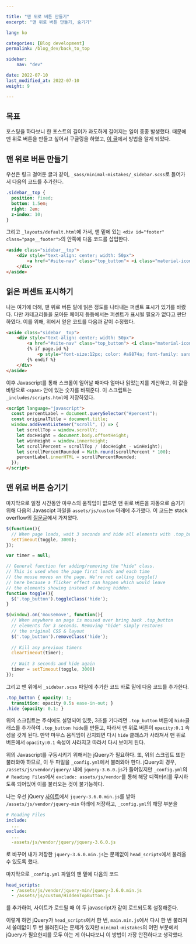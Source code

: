 ```yaml
---

title: "맨 위로 버튼 만들기"
excerpt: "맨 위로 버튼 만들기, 숨기기"

lang: ko

categories: [Blog development]
permalink: /blog_dev/back_to_top

sidebar: 
    nav: "dev"

date: 2022-07-10
last_modified_at: 2022-07-10
weight: 9

---
```


## 목표

포스팅을 하다보니 한 포스트의 길이가 과도하게 길어지는 일이 종종 발생했다. 때문에 맨 위로 버튼을 만들고 싶어서 구글링을 하였고, [이 글](https://masunii.github.io/blog_custom/top_button/)에서 방법을 알게 되었다.

## 맨 위로 버튼 만들기

우선은 링크 걸어둔 글과 같이, `_sass/minimal-mistakes/_sidebar.scss`로 들어가서 다음의 코드를 추가한다.

```scss
.sidebar__top {
  position: fixed;
  bottom: 1.5em;
  right: 2em;
  z-index: 10;
}
```

그리고 `_layouts/default.html`에 가서, 맨 밑에 있는 `<div id="footer" class="page__footer">`의 안쪽에 다음 코드를 삽입한다.
```html
<aside class="sidebar__top">
    <div style="text-align: center; width: 50px">
        <a href="#site-nav" class="top_button"> <i class="material-icons" style="color: #a9874a">&#xE5D8;</i></a>
    </div>
</aside>
```

## 읽은 퍼센트 표시하기

나는 여기에 더해, 맨 위로 버튼 밑에 읽은 정도를 나타내는 퍼센트 표시가 있기를 바랐다. 다만 카테고리들을 모아둔 페이지 등등에서는 퍼센트가 표시될 필요가 없다고 판단하였다. 이를 위해, 위에서 얻은 코드를 다음과 같이 수정했다.
```html
<aside class="sidebar__top">
    <div style="text-align: center; width: 50px">
        <a href="#site-nav" class="top_button"> <i class="material-icons" style="color: #a9874a">&#xE5D8;</i></a>
        {% if page.id %}
            <p style="font-size:12px; color: #a9874a; font-family: sans-serif"><span id="percent">0</span>%</p>
        {% endif %}
    </div>
</aside>
```
이후 Javascript를 통해 스크롤이 일어날 때마다 얼마나 읽었는지를 계산하고, 이 값을 바탕으로 `<span>` 안에 있는 숫자를 바꿔준다. 이 스크립트는 `_includes/scripts.html`에 저장하였다.
```html
<script language="javascript">
  const percentLabel = document.querySelector("#percent");
  const originalTitle = document.title;
  window.addEventListener("scroll", () => {
    let scrollTop = window.scrollY;
    let docHeight = document.body.offsetHeight;
    let winHeight = window.innerHeight;
    let scrollPercent = scrollTop / (docHeight - winHeight);
    let scrollPercentRounded = Math.round(scrollPercent * 100);
    percentLabel.innerHTML = scrollPercentRounded;
  });
</script>
```

## 맨 위로 버튼 숨기기

마지막으로 일정 시간동안 마우스의 움직임이 없으면 맨 위로 버튼을 자동으로 숨기기 위해 다음의 Javascipt 파일을 `assets/js/custom` 아래에 추가했다. 이 코드는 stack overflow의 [질문글](https://stackoverflow.com/questions/41021611/how-to-show-divs-when-the-mouse-moves-anywhere-on-screen-not-just-the-element-i)에서 가져왔다.
```javascript
$(function(){
  // When page loads, wait 3 seconds and hide all elements with .top_button class:
  setTimeout(toggle, 3000);
});

var timer = null;

// General function for adding/removing the "hide" class.
// This is used when the page first loads and each time
// the mouse moves on the page. We're not calling toggle()
// here because a flicker effect can happen which would leave
// the elements showing instead of being hidden.
function toggle(){
  $('.top_button').toggleClass('hide');
}

$(window).on('mousemove', function(){
  // When anywhere on page is moused over bring back .top_button
  // elements for 3 seconds. Removing "hide" simply restores
  // the original CSS & layout
  $('.top_button').removeClass('hide');
  
  // Kill any previous timers
  clearTimeout(timer);
  
  // Wait 3 seconds and hide again
  timer = setTimeout(toggle, 3000)
});
```
그리고 맨 위에서 `_sidebar.scss` 파일에 추가한 코드 바로 밑에 다음 코드를 추가한다.
```scss
.top_button { opacity: 1;
  transition: opacity 0.5s ease-in-out; }
.hide {opacity: 0.1; }
```
위의 스크립트는 주석에도 설명되어 있듯, 3초를 기다리면 `.top_button` 버튼에 `hide`클래스를 추가하여 `.top_button hide`를 만들고, 따라서 맨 위로 버튼이 `opacity:0.1` 속성을 갖게 된다. 만약 마우스 움직임이 감지되면 다시 `hide` 클래스가 사라져서 맨 위로 버튼에서 `opacity:0.1` 속성이 사라지고 따라서 다시 보이게 된다. 

위의 Javascript를 구동시키기 위해서는 jQuery가 필요하다. 또, 위의 스크립트 또한 불러와야 하므로, 이 두 파일을 `_config.yml`에서 불러와야 한다. jQuery의 경우, `/assets/js/vendor/jquery/` 내에 `jquery-3.6.0.js`가 들어있지만 `_config.yml`의 `# Reading Files`에서 `exclude: assets/js/vendor`를 통해 해당 디렉터리를 무시하도록 되어있어 이를 불러오는 것이 불가능하다. 

나는 우선 jQuery [사이트](https://jquery.com/download/)에서 `jquery-3.6.0.min.js`를 받아 `/assets/js/vendor/jquery-min` 아래에 저장하고, `_config.yml`의 해당 부분을
```yml
# Reading Files
include: 
  ...
exclude: 
  ...
  -assets/js/vendor/jquery/jquery-3.6.0.js
```
로 바꾸어 내가 저장한 `jquery-3.6.0.min.js`는 문제없이 `head_scripts`에서 불러올 수 있도록 했다. 

마지막으로 `_config.yml` 파일의 맨 밑에 다음의 코드
```yml
head_scripts:
  - /assets/js/vendor/jquery-min/jquery-3.6.0.min.js
  - /assets/js/custom/HiddenTopButton.js
```
를 추가하여, 사이트가 로드될 때 이 두 javascript가 같이 로드되도록 설정해준다.

이렇게 하면 jQuery가 `head_scripts`에서 한 번, `main.min.js`에서 다시 한 번 불러져서 쓸데없이 두 번 불러진다는 문제가 있지만 `minimal-mistakes`의 어떤 부분에서 jQuery가 필요한지를 모두 아는 게 아니다보니 이 방법이 가장 안전하다고 생각했다.